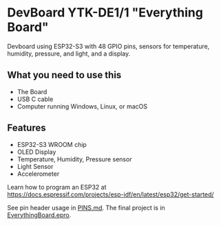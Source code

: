 # DevBoard YTK-DE1/1 "Everything Board"

Devboard using ESP32-S3 with 48 GPIO pins, sensors for temperature, humidity, pressure, and light, and a display.

## What you need to use this
- The Board
- USB C cable
- Computer running Windows, Linux, or macOS

## Features
- ESP32-S3 WROOM chip
- OLED Display
- Temperature, Humidity, Pressure sensor
- Light Sensor
- Accelerometer

Learn how to program an ESP32 at https://docs.espressif.com/projects/esp-idf/en/latest/esp32/get-started/

See pin header usage in [PINS.md](PINS.md).
The final project is in [EverythingBoard.epro](EverythingBoard.epro). 
